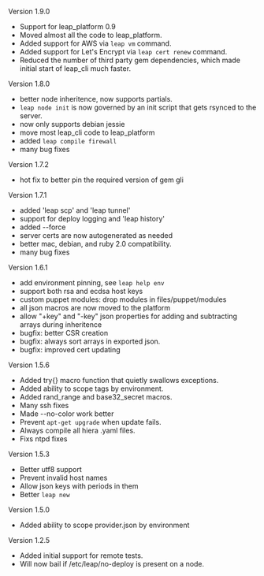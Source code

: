 Version 1.9.0
  - Support for leap_platform 0.9
  - Moved almost all the code to leap_platform.
  - Added support for AWS via `leap vm` command.
  - Added support for Let's Encrypt via `leap cert renew` command.
  - Reduced the number of third party gem dependencies, which made initial
    start of leap_cli much faster.

Version 1.8.0
  - better node inheritence, now supports partials.
  - `leap node init` is now governed by an init script
    that gets rsynced to the server.
  - now only supports debian jessie
  - move most leap_cli code to leap_platform
  - added `leap compile firewall`
  - many bug fixes

Version 1.7.2
  - hot fix to better pin the required version of gem gli

Version 1.7.1
  - added 'leap scp' and 'leap tunnel'
  - support for deploy logging and 'leap history'
  - added --force
  - server certs are now autogenerated as needed
  - better mac, debian, and ruby 2.0 compatibility.
  - many bug fixes

Version 1.6.1
  - add environment pinning, see `leap help env`
  - support both rsa and ecdsa host keys
  - custom puppet modules: drop modules in files/puppet/modules
  - all json macros are now moved to the platform
  - allow "+key" and "-key" json properties for adding and subtracting
    arrays during inheritence
  - bugfix: better CSR creation
  - bugfix: always sort arrays in exported json.
  - bugfix: improved cert updating

Version 1.5.6

- Added try{} macro function that quietly swallows exceptions.
- Added ability to scope tags by environment.
- Added rand_range and base32_secret macros.
- Many ssh fixes
- Made --no-color work better
- Prevent `apt-get upgrade` when update fails.
- Always compile all hiera .yaml files.
- Fixs ntpd fixes

Version 1.5.3

- Better utf8 support
- Prevent invalid host names
- Allow json keys with periods in them
- Better `leap new`

Version 1.5.0

- Added ability to scope provider.json by environment

Version 1.2.5

- Added initial support for remote tests.
- Will now bail if /etc/leap/no-deploy is present on a node.
